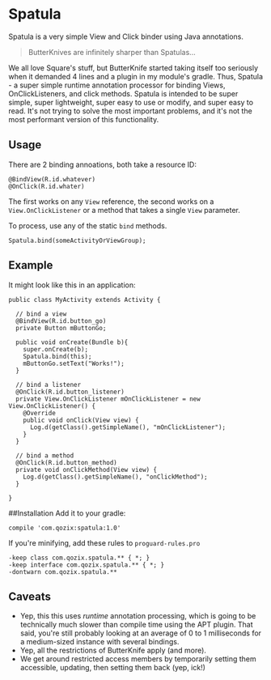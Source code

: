 # Spatula
Spatula is a very simple View and Click binder using Java annotations.

> ButterKnives are infinitely sharper than Spatulas...

We all love Square's stuff, but ButterKnife started taking itself too seriously when it demanded 4 lines and a plugin in my module's gradle.  Thus, Spatula - a super simple runtime annotation processor for binding Views, OnClickListeners, and click methods.  Spatula is intended to be super simple, super lightweight, super easy to use or modify, and super easy to read.  It's not trying to solve the most important problems, and it's not the most performant version of this functionality.

## Usage
There are 2 binding annoations, both take a resource ID:
```
@BindView(R.id.whatever)
@OnClick(R.id.whater)
```
The first works on any `View` reference, the second works on a `View.OnClickListener` or a method that takes a single `View` parameter.

To process, use any of the static `bind` methods.
```
Spatula.bind(someActivityOrViewGroup);
```

## Example
It might look like this in an application:
```
public class MyActivity extends Activity {
  
  // bind a view
  @BindView(R.id.button_go)
  private Button mButtonGo;
  
  public void onCreate(Bundle b){
    super.onCreate(b);
    Spatula.bind(this);
    mButtonGo.setText("Works!");
  }
  
  // bind a listener
  @OnClick(R.id.button_listener)
  private View.OnClickListener mOnClickListener = new View.OnClickListener() {
    @Override
    public void onClick(View view) {
      Log.d(getClass().getSimpleName(), "mOnClickListener");
    }
  }
  
  // bind a method
  @OnClick(R.id.button_method)
  private void onClickMethod(View view) {
    Log.d(getClass().getSimpleName(), "onClickMethod");
  }
  
}
```

##Installation
Add it to your gradle:
```
compile 'com.qozix:spatula:1.0'
```

If you're minifying, add these rules to `proguard-rules.pro`
```
-keep class com.qozix.spatula.** { *; }
-keep interface com.qozix.spatula.** { *; }
-dontwarn com.qozix.spatula.**
```

## Caveats
- Yep, this this uses _runtime_ annotation processing, which is going to be technically much slower than compile time using the APT plugin.  That said, you're still probably looking at an average of 0 to 1 milliseconds for a medium-sized instance with several bindings.
- Yep, all the restrictions of ButterKnife apply (and more).
- We get around restricted access members by temporarily setting them accessible, updating, then setting them back (yep, ick!)
